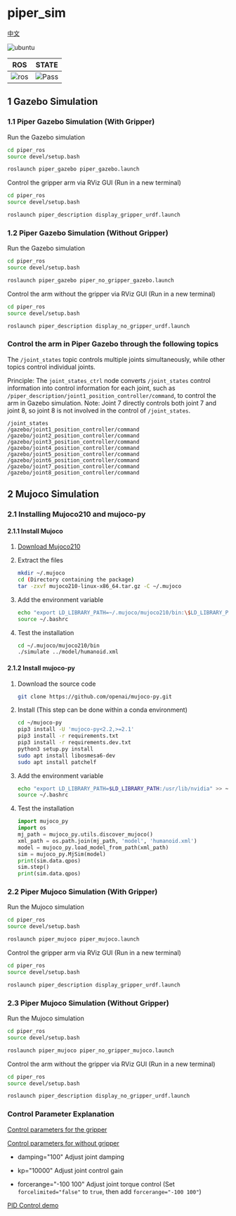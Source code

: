 # piper_sim

[中文](README.md)

![ubuntu](https://img.shields.io/badge/Ubuntu-20.04-orange.svg)

|ROS |STATE|
|---|---|
|![ros](https://img.shields.io/badge/ROS-noetic-blue.svg)|![Pass](https://img.shields.io/badge/Pass-blue.svg)|

## 1 Gazebo Simulation

### 1.1 Piper Gazebo Simulation (With Gripper)

Run the Gazebo simulation

```bash
cd piper_ros
source devel/setup.bash
```

```bash
roslaunch piper_gazebo piper_gazebo.launch
```

Control the gripper arm via RViz GUI (Run in a new terminal)

```bash
cd piper_ros
source devel/setup.bash
```

```bash
roslaunch piper_description display_gripper_urdf.launch
```

### 1.2 Piper Gazebo Simulation (Without Gripper)

Run the Gazebo simulation

```bash
cd piper_ros
source devel/setup.bash
```

```bash
roslaunch piper_gazebo piper_no_gripper_gazebo.launch
```

Control the arm without the gripper via RViz GUI (Run in a new terminal)

```bash
cd piper_ros
source devel/setup.bash
```

```bash
roslaunch piper_description display_no_gripper_urdf.launch
```

### Control the arm in Piper Gazebo through the following topics

The `/joint_states` topic controls multiple joints simultaneously, while other topics control individual joints.

Principle: The `joint_states_ctrl` node converts `/joint_states` control information into control information for each joint, such as `/piper_description/joint1_position_controller/command`, to control the arm in Gazebo simulation.
Note: Joint 7 directly controls both joint 7 and joint 8, so joint 8 is not involved in the control of `/joint_states`.

```text
/joint_states
/gazebo/joint1_position_controller/command
/gazebo/joint2_position_controller/command
/gazebo/joint3_position_controller/command
/gazebo/joint4_position_controller/command
/gazebo/joint5_position_controller/command
/gazebo/joint6_position_controller/command
/gazebo/joint7_position_controller/command
/gazebo/joint8_position_controller/command
```

## 2 Mujoco Simulation

### 2.1 Installing Mujoco210 and mujoco-py

#### 2.1.1 Install Mujoco

1. [Download Mujoco210](https://github.com/google-deepmind/mujoco/releases/download/2.1.0/mujoco210-linux-x86_64.tar.gz)

2. Extract the files

    ```bash
    mkdir ~/.mujoco
    cd (Directory containing the package)
    tar -zxvf mujoco210-linux-x86_64.tar.gz -C ~/.mujoco
    ```

3. Add the environment variable

    ```bash
    echo "export LD_LIBRARY_PATH=~/.mujoco/mujoco210/bin:\$LD_LIBRARY_PATH" >> ~/.bashrc
    source ~/.bashrc
    ```

4. Test the installation

    ```bash
    cd ~/.mujoco/mujoco210/bin
    ./simulate ../model/humanoid.xml
    ```

#### 2.1.2 Install mujoco-py

1. Download the source code

    ```bash
    git clone https://github.com/openai/mujoco-py.git
    ```

2. Install (This step can be done within a conda environment)

    ```bash
    cd ~/mujoco-py
    pip3 install -U 'mujoco-py<2.2,>=2.1'
    pip3 install -r requirements.txt
    pip3 install -r requirements.dev.txt
    python3 setup.py install
    sudo apt install libosmesa6-dev
    sudo apt install patchelf
    ```

3. Add the environment variable

    ```bash
    echo "export LD_LIBRARY_PATH=$LD_LIBRARY_PATH:/usr/lib/nvidia" >> ~/.bashrc
    source ~/.bashrc
    ```

4. Test the installation

    ```python
    import mujoco_py
    import os
    mj_path = mujoco_py.utils.discover_mujoco()
    xml_path = os.path.join(mj_path, 'model', 'humanoid.xml')
    model = mujoco_py.load_model_from_path(xml_path)
    sim = mujoco_py.MjSim(model)
    print(sim.data.qpos)
    sim.step()
    print(sim.data.qpos)
    ```

### 2.2 Piper Mujoco Simulation (With Gripper)

Run the Mujoco simulation

```bash
cd piper_ros
source devel/setup.bash
```

```bash
roslaunch piper_mujoco piper_mujoco.launch
```

Control the gripper arm via RViz GUI (Run in a new terminal)

```bash
cd piper_ros
source devel/setup.bash
```

```bash
roslaunch piper_description display_gripper_urdf.launch
```

### 2.3 Piper Mujoco Simulation (Without Gripper)

Run the Mujoco simulation

```bash
cd piper_ros
source devel/setup.bash
```

```bash
roslaunch piper_mujoco piper_no_gripper_mujoco.launch
```

Control the arm without the gripper via RViz GUI (Run in a new terminal)

```bash
cd piper_ros
source devel/setup.bash
```

```bash
roslaunch piper_description display_no_gripper_urdf.launch
```

### Control Parameter Explanation

[Control parameters for the gripper](../piper_description/mujoco_model/piper_description.xml)

[Control parameters for without gripper](../piper_description/mujoco_model/piper_no_gripper_description.xml)

- damping="100" Adjust joint damping

- kp="10000" Adjust joint control gain

- forcerange="-100 100" Adjust joint torque control (Set `forcelimited="false"` to `true`, then add `forcerange="-100 100"`)

[PID Control demo](piper_mujoco/scripts/piper_mujoco_pid.py)
